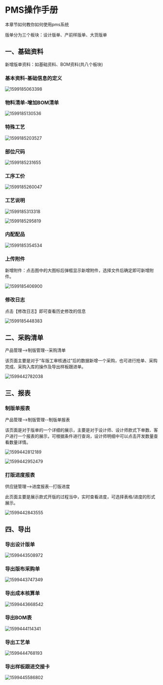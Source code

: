 # PMS操作手册

本章节如何教你如何使用pms系统

版单分为三个板块：设计版单、产前样版单、大货版单

## 一、基础资料

新增版单资料：如基础资料、BOM资料(共八个板块)

### 基本资料-基础信息的定义

![1599185063398](pms.assets/1599185063398.png)

### 物料清单-增加BOM清单

![1599185130536](pms.assets/1599185130536.png)

### 特殊工艺

![1599185203527](pms.assets/1599185203527.png)

### 部位尺码

![1599185231655](pms.assets/1599185231655.png)

### 工序工价

![1599185260047](pms.assets/1599185260047.png)

### 工艺说明

![1599185313318](pms.assets/1599185313318.png)

![1599185295819](pms.assets/1599185295819.png)

### 内配配品

![1599185354534](pms.assets/1599185354534.png)

### 上传附件

新增附件：点击图中的大图标后弹框显示新增附件，选择文件后确定即可新增附件。

![1599185406900](pms.assets/1599185406900.png)

### 修改日志

点击【修改日志】即可查看历史修改的信息

![1599185448383](pms.assets/1599185448383.png)

## 二、采购清单

产品管理-->制版管理--采购清单

该页面主要是对于“车版工审核通过”后的数据新增一个采购，也可进行抢单、采购完成、采购入库的操作及导出样板跟进单。

![1599442782038](pms.assets/1599442782038.png)

## 三、报表

### 制版单报表

产品管理-->制版管理--制版单报表

该页面是对于版单的一个详细的展示，主要是对于设计师、设计师款式下单数、客户进行一个报表的展示，可根据条件进行查询，设计师明细中可以点击开发数量查看数量详情。

![1599442812189](pms.assets/1599442812189.png)

![1599442952479](pms.assets/1599442952479.png)

### 打版进度报表

供应链管理-->进度报表--打版进度

此页面主要是展示款式开版的过程当中，实时查看进度，可选择表格/进度的形式展示。

![1599442843555](pms.assets/1599442843555.png)

## 四、导出

### 导出设计版单

![1599443508972](pms.assets/1599443508972.png)

### 导出版布采购单

![1599443747349](pms.assets/1599443747349.png)

### 导出成本核算单

![1599443668542](pms.assets/1599443668542.png)

### 导出BOM表

![1599444114341](pms.assets/1599444114341.png)

### 导出工艺单

![1599444768193](pms.assets/1599444768193.png)

### 导出样板跟进交接卡

![1599445586802](pms.assets/1599445586802.png)